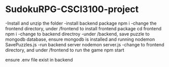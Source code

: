 # SudokuRPG-CSCI3100-project
-Install and unzip the folder
-install backend package
npm i
-change the frontend directory, under /frontend to install frontend package
cd frontend
npm i
-change to backend directroy
-under /backend, save puzzle to mongodb database, ensure mongodb is installed and running
nodemon SavePuzzles.js
-run backend server
nodemon server.js
-change to frontend directory, and under /frontend to run the game
npm start

ensure .env file exist in backend
